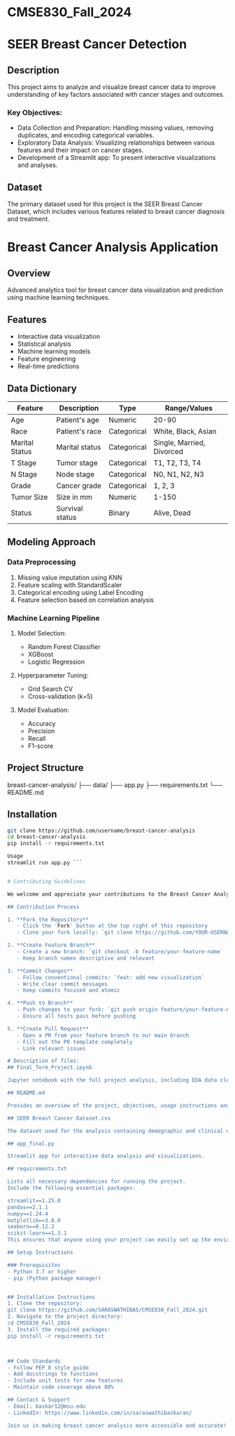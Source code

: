 # CMSE830_Fall_2024

# SEER Breast Cancer Detection

## Description
This project aims to analyze and visualize breast cancer data to improve understanding of key factors associated with cancer stages and outcomes.


### Key Objectives:
- Data Collection and Preparation: Handling missing values, removing duplicates, and encoding categorical variables.
- Exploratory Data Analysis: Visualizing relationships between various features and their impact on cancer stages.
- Development of a Streamlit app: To present interactive visualizations and analyses.

## Dataset
The primary dataset used for this project is the SEER Breast Cancer Dataset, which includes various features related to breast cancer diagnosis and treatment. 

# Breast Cancer Analysis Application

## Overview
Advanced analytics tool for breast cancer data visualization and prediction using machine learning techniques.

## Features
- Interactive data visualization
- Statistical analysis
- Machine learning models
- Feature engineering
- Real-time predictions

## Data Dictionary
| Feature | Description | Type | Range/Values |
|---------|-------------|------|--------------|
| Age | Patient's age | Numeric | 20-90 |
| Race | Patient's race | Categorical | White, Black, Asian |
| Marital Status | Marital status | Categorical | Single, Married, Divorced |
| T Stage | Tumor stage | Categorical | T1, T2, T3, T4 |
| N Stage | Node stage | Categorical | N0, N1, N2, N3 |
| Grade | Cancer grade | Categorical | 1, 2, 3 |
| Tumor Size | Size in mm | Numeric | 1-150 |
| Status | Survival status | Binary | Alive, Dead |

## Modeling Approach

### Data Preprocessing
1. Missing value imputation using KNN
2. Feature scaling with StandardScaler
3. Categorical encoding using Label Encoding
4. Feature selection based on correlation analysis

### Machine Learning Pipeline
1. Model Selection:
   - Random Forest Classifier
   - XGBoost
   - Logistic Regression

2. Hyperparameter Tuning:
   - Grid Search CV
   - Cross-validation (k=5)

3. Model Evaluation:
   - Accuracy
   - Precision
   - Recall
   - F1-score

## Project Structure
breast-cancer-analysis/ ├── data/ ├── app.py ├── requirements.txt └── README.md


## Installation
``` bash
git clone https://github.com/username/breast-cancer-analysis
cd breast-cancer-analysis
pip install -r requirements.txt

Usage
streamlit run app.py ```


# Contributing Guidelines

We welcome and appreciate your contributions to the Breast Cancer Analysis project! Here's how you can contribute:

## Contribution Process

1. **Fork the Repository**
   - Click the 'Fork' button at the top right of this repository
   - Clone your fork locally: `git clone https://github.com/YOUR-USERNAME/breast-cancer-analysis`

2. **Create Feature Branch**
   - Create a new branch: `git checkout -b feature/your-feature-name`
   - Keep branch names descriptive and relevant

3. **Commit Changes**
   - Follow conventional commits: `feat: add new visualization`
   - Write clear commit messages
   - Keep commits focused and atomic

4. **Push to Branch**
   - Push changes to your fork: `git push origin feature/your-feature-name`
   - Ensure all tests pass before pushing

5. **Create Pull Request**
   - Open a PR from your feature branch to our main branch
   - Fill out the PR template completely
   - Link relevant issues

# Description of files:
## Final_Term_Project.ipynb

Jupyter notebook with the full project analysis, including EDA data cleanin and interpretations.

## README.md

Provides an overview of the project, objectives, usage instructions and key findings.

## SEER Breast Cancer Dataset.csv

The dataset used for the analysis containing demographic and clinical data.

## app_final.py

Streamlit app for interactive data analysis and visualizations.

## requirements.txt

Lists all necessary dependencies for running the project.
Include the following essential packages:

streamlit==1.25.0
pandas==2.1.1
numpy==1.24.4
matplotlib==3.8.0
seaborn==0.12.2
scikit-learn==1.3.1
This ensures that anyone using your project can easily set up the environment with the necessary dependencies.

## Setup Instructions

### Prerequisites
- Python 3.7 or higher
- pip (Python package manager)


## Installation Instructions
1. Clone the repository:
git clone https://github.com/SARASWATHIBAS/CMSE830_Fall_2024.git
2. Navigate to the project directory:
cd CMSE830_Fall_2024
3. Install the required packages:
pip install -r requirements.txt



## Code Standards
- Follow PEP 8 style guide
- Add docstrings to functions
- Include unit tests for new features
- Maintain code coverage above 80%

## Contact & Support
- Email: baskar12@msu.edu
- LinkedIn: https://www.linkedin.com/in/saraswathibaskaran/

Join us in making breast cancer analysis more accessible and accurate!

